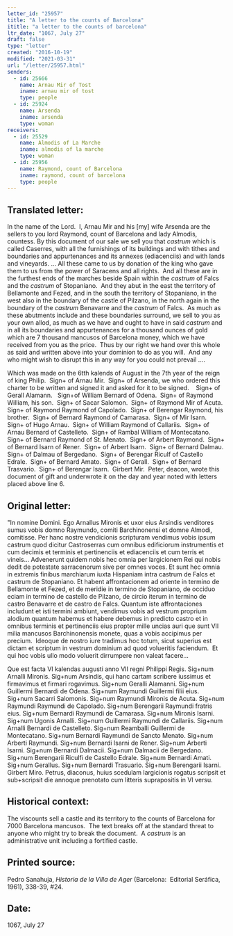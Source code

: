```yaml
---
letter_id: "25957"
title: "A letter to the counts of Barcelona"
ititle: "a letter to the counts of barcelona"
ltr_date: "1067, July 27"
draft: false
type: "letter"
created: "2016-10-19"
modified: "2021-03-31"
url: "/letter/25957.html"
senders:
  - id: 25666
    name: Arnau Mir of Tost
    iname: arnau mir of tost
    type: people
  - id: 25924
    name: Arsenda
    iname: arsenda
    type: woman
receivers:
  - id: 25529
    name: Almodis of La Marche
    iname: almodis of la marche
    type: woman
  - id: 25956
    name: Raymond, count of Barcelona
    iname: raymond, count of barcelona
    type: people
---
```

<h2> Translated letter:</h2><p class="m94801656600299378gmail-msobodytext">In the name of the Lord.&nbsp; I, Arnau Mir and his [my] wife Arsenda are the sellers to you lord Raymond, count of Barcelona and lady Almodis, countess. By this document of our sale we sell you that <i>castrum </i>which is called Caserres, with all the furnishings of its buildings and with tithes and boundaries and appurtenances and its annexes (ediacenciis) and with lands and vineyards. ... All these came to us by donation of the king who gave them to us from the power of Saracens and all rights.&nbsp; And all these are in the furthest ends of the marches beside Spain within the <i>castrum</i> of Falcs and the <i>castrum</i> of Stopaniano.&nbsp; And they abut in the east the territory of Bellamonte and Fezed, and in the south the territory of Stopaniano, in the west also in the boundary of the castle of Pilzano, in the north again in the boundary of the <i>castrum</i> Benavarre and the <i>castrum</i> of Falcs.&nbsp; As much as these abutments include and these boundaries surround, we sell to you as your own allod, as much as we have and ought to have in said <i>castrum </i>and in all its boundaries and appurtenances for a thousand ounces of gold which are 7 thousand mancusos of Barcelona money, which we have received from you as the price.&nbsp; Thus by our right we hand over this whole as said and written above into your dominion to do as you will.&nbsp; And any who might wish to disrupt this in any way for you could not prevail ....</p><p class="m94801656600299378gmail-msobodytext">Which was made on the 6tth&nbsp;kalends of August in the 7th&nbsp;year of the reign of king Philip.&nbsp; Sign+ of Arnau Mir.&nbsp; Sign+ of Arsenda, we who ordered this charter to be written and signed it and asked for it to be signed.&nbsp; &nbsp;&nbsp;Sign+ of Gerall Alamann. &nbsp;&nbsp;Sign+of William Bernard of Odena.&nbsp; Sign+ of Raymond William, his son.&nbsp; Sign+ of Sacar Salomon.&nbsp; Sign+ of Raymond Mir of Acuta.&nbsp; Sign+ of Raymond Raymond of Capolado.&nbsp; Sign+ of Berengar Raymond, his brother.&nbsp; Sign+ of Bernard Raymond of Camarasa.&nbsp; Sign+ of Mir Isarn.&nbsp; Sign+ of Hugo Arnau.&nbsp; Sign+ of William Raymond of Callariis.&nbsp; Sign+ of Arnau Bernard of Castelleto.&nbsp; Sign+ of Rambal WIlliam of Montecatano.&nbsp; Sign+ of Bernard Raymond of St. Menato.&nbsp; Sign+ of Arbert Raymond.&nbsp; Sign+ of Bernard Isarn of Rener.&nbsp; Sign+ of Arbert Isarn.&nbsp; Sign+ of Bernard Dalmau.&nbsp; Sign+ of Dalmau of Bergedano.&nbsp; Sign+ of Berengar Riculf of Castello Edrale.&nbsp; Sign+ of Bernard Amato.&nbsp; Sign+ of Gerall.&nbsp; Sign+ of Bernard Trasvario.&nbsp; Sign+ of Berengar Isarn.&nbsp; Girbert Mir.&nbsp; Peter, deacon, wrote this document of gift and underwrote it on the day and year noted with letters placed above line 6.&nbsp;</p><h2 class="mt-4"> Original letter:</h2><p class="m94801656600299378gmail-msobodytext">"In nomine Domini. Ego Arnallus Mironis et uxor eius Arsindis venditores sumus vobis domno Raymundo, comiti Barchinonensi et domne Almodi, comitisse. Per hanc nostre vendicionis scripturam vendimus vobis ipsum castrum quod dicitur Castroserras cum omnibus edificiorum instrumentis et cum decimis et terminis et pertinenciis et ediacenciis et cum terris et vineis... Advenerunt quidem nobis hec omnia per largicionem Rei qui nobis dedit de potestate sarracenorum sive per omnes voces. Et sunt hec omnia in extremis finibus marchiarum iuxta Hispaniam intra castrum de Falcs et castrum de Stopaniano. Et habent affrontacionem ad oriente in termino de Bellamonte et Fezed, et de meridie in termino de Stopaniano, de occiduo eciam in termino de castello de Pilzano, de circio iterum in termino de castro Benavarre et de castro de Falcs. Quantum iste affrontaciones includunt et isti termini ambiunt, vendimus vobis ad vestrum proprium alodium quantum habemus et habere debemus in predicto castro et in omnibus terminis et pertinenciis eius propter mille uncias auri que sunt VII milia mancusos Barchinonensis monete, quas a vobis accipimus per precium.&nbsp; Ideoque de nostro iure tradimus hoc totum, sicut superius est dictam et scriptum in vestrum dominium ad quod volueritis faciendum.&nbsp; Et qui hoc vobis ullo modo voluerit dirrumpere non valeat facere…</p><p class="m94801656600299378gmail-msobodytext">Que est facta VI kalendas augusti anno VII regni Philippi Regis. Sig+num Arnalli Mironis. Sig+num Arsindis, qui hanc cartam scribere iussimus et firmavimus et firmari rogavimus. Sig+num Geralli Alamanni. Sig+num Guillermi Bernardi de Odena. Sig+num Raymundi Guillermi filii eius. Sig+num Sacarri Salomonis. Sig+num Raymundi Mironis de Acuta. Sig+num Raymundi Raymundi de Capolado. Sig+num Berengarii Raymundi fratris eius. Sig+num Bernardi Raymundi de Camarasa. Sig+num Mironis Isarni. Sig+num Ugonis Arnalli. Sig+num Guillermi Raymundi de Callariis. Sig+num Arnalli Bernardi de Castelleto. Sig+num Reamballi Guillermi de Montecatano. Sig+num Bernardi Raymundi de Sancto Menato. Sig+num Arberti Raymundi. Sig+num Bernardi Isarni de Rener. Sig+num Arberti Isarni. Sig+num Bernardi Dalmacii. Sig+num Dalmacii de Bergedano. Sig+num Berengarii Riculfi de Castello Edrale. Sig+num Bernardi Amati. Sig+num Gerallus. Sig+num Bernardi Trasuario. Sig+num Berengarii Isarni. Girbert Miro. Petrus, diaconus, huius scedulam largicionis rogatus scripsit et sub+scripsit die annoque prenotato cum litteris suprapositis in VI versu.</p><h2 class="mt-4"> Historical context:</h2><p class="m94801656600299378gmail-msobodytext">The viscounts sell a castle and its territory to the counts of Barcelona for 7000 Barcelona mancusos.&nbsp; The text breaks off at the standard threat to anyone who might try to break the document.&nbsp; A <i>castrum</i> is an administrative unit including a fortified castle.</p><h2 class="mt-4"> Printed source:</h2><p class="m94801656600299378gmail-msobodytext">Pedro Sanahuja, <i>Historia de la Villa de Ager</i> (Barcelona:&nbsp; Editorial Seráfica, 1961), 338-39, #24.</p><h2 class="mt-4"> Date:</h2>1067, July 27